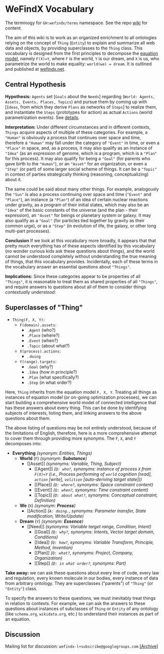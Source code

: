 # WeFindX Vocabulary

The terminogy for `GH:wefindx/terms` namespace. See the repo [wiki](../../wiki) for content.

The aim of this wiki is to work as an organized enrichment to all ontologies relying on the concept of `Thing` (`Entity`) to explain and summarize all web data and objects, by providing superclasses to the `Thing` class. This vocabulary is designed from the first principles to decompose the [equation model](https://www.youtube.com/watch?v=e3wpZ7yWUNg), namely `F(X)=Y`, where `F` is the world, `Y` is our dream, and `X` is us, who parametrize the world to make equality: `world(we) = dream`. It is outlined and published at [wefindx.net](https://wefindx.net).

## Central Hypothesis

**Hypothesis:** `Agents` set [`Goals` about the `Needs`] regarding (`World: Agents, Assets, Events, Places, Topics`) and pursue them by coming up with [`Ideas`, from which they derive `Plans` as networks of `Steps`] to realize them, and instantiate the `Steps` (prototypes for action) as actual `Actions` (world parametrization events). See [details](https://wefindx.net/rationale.html).

**Interpretation:** Under different circumstances and in different contexts, `Things` acquire aspects of multiple of these categories. For example, a `"Human"` is obviously a process that continues over space and time, therefore a `"Human"` may fall under the category of `"Event"` in time, or even a `"Place"` in space, and, as a process, it may also qualify as an instance of `"Idea"` (as an expression of genome, which is a program, which is a `"Plan"` for this process). It may also qualify for being a `"Goal"` (for parents who gave birth to the `"Human"`), or an `"Asset"` for an organization, or even a `"Step"` (or part) of some larger social scheme of things. It can be a `"Topic"` in context of parties strategically thinking (reasoning, conceptualizing) about it.

The same could be said about many other things. For example, analogously the `"Sun"` is also a process continuing over space and time (`"Event"` and `"Place"`), an instance (a `"Plan"`) of an idea of certain nuclear reactions under gravity, as a program of their initial states, which may also be an `"Idea"` of the basic constants of the universe (and the plan - their expression), an `"Asset"` for beings or planetary system or galaxy. It may also qualify as a `"Goal"` (for particles tied together by gravity as their common urge), or as a `"Step"` (in evolution of life, the galaxy, or other long multi-part processes).

**Conclusion** If we look at this vocabulary more broadly, it appears that that pretty much everything has of these aspects identified by this vocabulary (no wonder curious kids ask these questions about things), and the world cannot be understood completely without understanding the true meaning of things, that this vocabulary provides. Incidentally, each of these terms in the vocabulary answer an essential questions about `"Things"`.

**Implications:** Since these categories appear to be properties of all `"Things"`, it is reasonable to treat them as shared properties of all `"Things"`, and require answers to questions about all of them to consider things _contextually understood_:

## Superclasses of "Thing"

- `Thing(F, X, Y)`:
  - `F(domain).assets`:
    - `.Agent` (who?)
    - `.Place` (where?)
    - `.Event` (when?)
    - `.Topic` (about what?)
  - `X(process).actions`:
    - . `doing`
  - `Y(range).targets`:
    - `.Goal` (why?)
    - `.Idea` (how in principle?)
    - `.Plan` (what specifically?)
    - `.Step` (in what order?)

Here, `Thing` inherits from the equation model `F, X, Y`. Treating all things as instances of equation model (or on-going optimization processes), we can start building a comprehensive world model of connected intelligence that has these answers about every thing. This can be done by identifying subjects of interests, listing them, and linking answers to the above questions about them.

The above listing of questions may be not entirely understood, because of the limitations of English, therefore, here is a more comprehensive attempt to cover them through providing more synonyms. The `F`, `X`, and `Y` decomposes into:

- **Everything** _(synonym: Entities, Things)_
  - **World** (`F`) _(synonym: **Substance**)_
    - [[Asset]] _(synonyms: Variable, Thing, Subject)_
      - [[Agent]] _(`Q: who?`, synonyms: instance of process `X` from `F(X)=Y` (i.e., Process performing of `world` cognition [read], `action` [write], `volition` [auto-deriving target state]))_
      - [[Place]] _(`Q: where?`, synonyms: Space constraint content)_
      - [[Event]] _(`Q: when?`, synonyms: Time constraint content)_
      - [[Topic]] _(`Q: about what?`, synonyms: Conceptual constraint, Definition)_
  - **We** (`X`) _(synonym: **Process**)_
    - [[Action]] _(`A: doing.`, synonyms: Parameter transfer, State modification, Write/Update)_
  - **Dream** (`Y`) _(synonym: **Essence**)_
    - [[Need]] _(synonyms: Variable target range, Condition, Intent)_
      - [[Goal]] _(`Q: why?`, synonyms: Intents, Vector target domain, Conditions)_
      - [[Idea]] _(`Q: how?`, synonyms: Variable Transform, Principle, Method, Invention)_
      - [[Plan]] _(`Q: what?`, synonyms: Project, Company, Organization)_
      - [[Step]] _(`Q: in what order?`, synonyms: Part)_

**Take away:** we can ask these questions about every line of code, every law and regulation, every known molecule in our bodies, every instance of data from arbitrary ontology. They are superclasses ("parents") of `"Thing"` (or `"Entity"`) class.

To specify the answers to these questions, we must inevitably treat things in relation to contexts. For example, we can ask the answers to these questions about instances of subclasses of `Thing` or `Entity` of any ontology (like `schema.org`, `wikidata.org`, etc.) to understand their instances as part of an equation.

## Discussion

Mailing list for discussion: `wefindx-l+subscribe@googlegroups.com` [[Archive]](https://groups.google.com/forum/embed/?place=forum/wefindx-l&showsearch=true&showpopout=true&showtabs=false)
